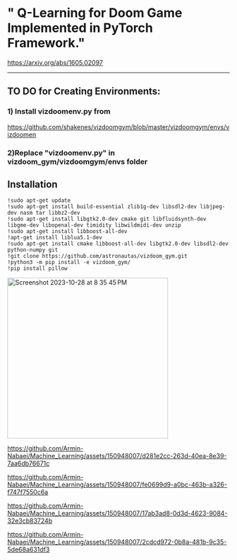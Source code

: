 # " Q-Learning for Doom Game Implemented in PyTorch Framework."
https://arxiv.org/abs/1605.02097
_______________________

## TO DO for Creating Environments:
### 1) Install  vizdoomenv.py from 
https://github.com/shakenes/vizdoomgym/blob/master/vizdoomgym/envs/vizdoomen
### 2)Replace "**vizdoomenv.py**" in vizdoom_gym/vizdoomgym/envs folder

## Installation

```
!sudo apt-get update
!sudo apt-get install build-essential zlib1g-dev libsdl2-dev libjpeg-dev nasm tar libbz2-dev 
!sudo apt-get install libgtk2.0-dev cmake git libfluidsynth-dev libgme-dev libopenal-dev timidity libwildmidi-dev unzip
!sudo apt-get install libboost-all-dev
!apt-get install liblua5.1-dev
!sudo apt-get install cmake libboost-all-dev libgtk2.0-dev libsdl2-dev python-numpy git
!git clone https://github.com/astronautas/vizdoom_gym.git
!python3 -m pip install -e vizdoom_gym/
!pip install pillow
```

<img width="364" alt="Screenshot 2023-10-28 at 8 35 45 PM" src="https://github.com/Armin-Nabaei/Machine_Learning/assets/150948007/f39e70f1-9aca-4b97-90d1-665fdd8832d5">



https://github.com/Armin-Nabaei/Machine_Learning/assets/150948007/d281e2cc-263d-40ea-8e39-7aa6db76671c



https://github.com/Armin-Nabaei/Machine_Learning/assets/150948007/fe0699d9-a0bc-463b-a326-f747f7550c6a



https://github.com/Armin-Nabaei/Machine_Learning/assets/150948007/17ab3ad8-0d3d-4623-9084-32e3cb83724b





https://github.com/Armin-Nabaei/Machine_Learning/assets/150948007/2cdcd972-0b8a-481b-9c35-5de68a631df3








